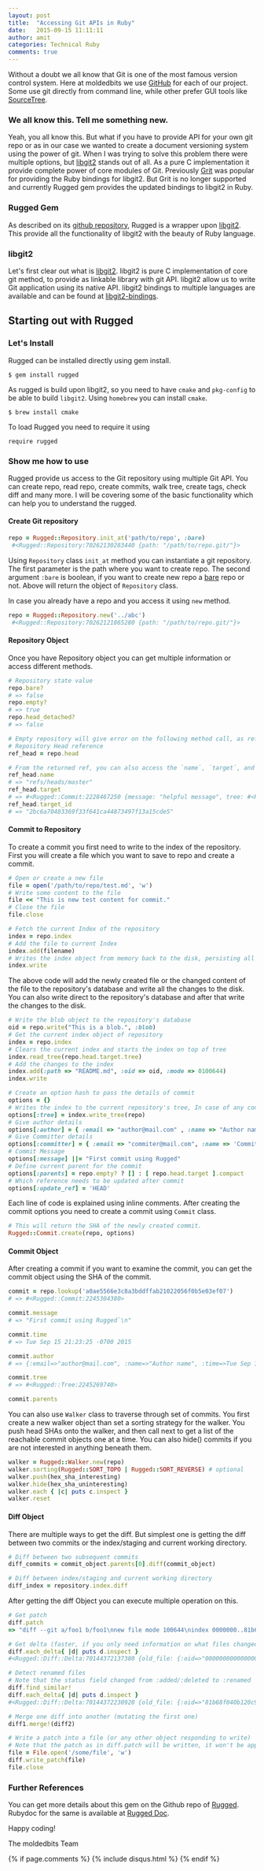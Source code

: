 ```yaml
---
layout: post
title:  "Accessing Git APIs in Ruby"
date:   2015-09-15 11:11:11
author: amit
categories: Technical Ruby
comments: true
---
```

Without a doubt we all know that Git is one of the most famous version control system. Here at moldedbits we use [GitHub][5c4dd6b1] for each of our project. Some use git directly from command line, while other prefer GUI tools like [SourceTree][c30c4e2e].

### We all know this. Tell me something new.

Yeah, you all know this. But what if you have to provide API for your own git repo or as in our case we wanted to create a document versioning system using the power of git. When I was trying to solve this problem there were multiple options, but [libgit2][5f46323f] stands out of all. As a pure C implementation it provide complete power of core modules of Git. Previously [Grit][bf9bf480] was popular for providing the Ruby bindings for libgit2. But Grit is no longer supported and currently Rugged gem provides the updated bindings to libgit2 in Ruby.

### Rugged Gem
As described on its [github repository][3ecfc539], Rugged is a wrapper upon [libgit2][5f46323f]. This provide all the functionality of libgit2 with the beauty of Ruby language.

### libgit2
Let's first clear out what is [libgit2][7199ea7a]. libgit2 is pure C implementation of core git method, to provide as linkable library with git API. libgit2 allow us to write Git application using its native API. libgit2 bindings to multiple languages are available and can be found at [libgit2-bindings][09f9859e].

## Starting out with Rugged

### Let's Install

Rugged can be installed directly using gem install.

`$ gem install rugged`

As rugged is build upon libgit2, so you need to have `cmake` and `pkg-config` to be able to build `libgit2`. Using `homebrew` you can install `cmake`.

`$ brew install cmake`

To load Rugged you need to require it using

`require rugged`

### Show me how to use

Rugged provide us access to the Git repository using multiple Git API. You can create repo, read repo, create commits, walk tree, create tags, check diff and many more. I will be covering some of the basic functionality which can help you to understand the rugged.

#### Create Git repository
```Ruby
repo = Rugged::Repository.init_at('path/to/repo', :bare)
 #<Rugged::Repository:70262130283440 {path: "/path/to/repo.git/"}>
```

Using `Repository` class `init_at` method you can instantiate a git repository. The first parameter is the path where you want to create repo. The second argument `:bare` is boolean, if you want to create new repo a [bare][712a3aeb] repo or not. Above will return the object of `Repository` class.

In case you already have a repo and you access it using `new` method.

```Ruby
repo = Rugged::Repository.new('../abc')
 #<Rugged::Repository:70262121865280 {path: "/path/to/repo.git/"}>
```

#### Repository Object

Once you have Repository object you can get multiple information or access different methods.

```Ruby
# Repository state value
repo.bare?
# => false
repo.empty?
# => true
repo.head_detached?
# => false

# Empty repository will give error on the following method call, as reference to the head not exist in empty repository.
# Repository Head reference
ref_head = repo.head

# From the returned ref, you can also access the `name`, `target`, and target SHA:
ref_head.name
# => "refs/heads/master"
ref_head.target
# => #<Rugged::Commit:2228467250 {message: "helpful message", tree: #<Rugged::Tree:2228467260 {oid: 5d6f29220a0783b8085134df14ec4d960b6c3bf2}>}>
ref_head.target_id
# => "2bc6a70483369f33f641ca44873497f13a15cde5"
```

#### Commit to Repository

To create a commit you first need to write to the index of the repository. First you will create a file which you want to save to repo and create a commit.

```Ruby
# Open or create a new file
file = open('/path/to/repo/test.md', 'w')
# Write some content to the file
file << "This is new test content for commit."
# Close the file
file.close

# Fetch the current Index of the repository
index = repo.index
# Add the file to current Index
index.add(filename)
# Writes the index object from memory back to the disk, persisting all changes.
index.write
```

The above code will add the newly created file or the changed content of the file to the repository's database and write all the changes to the disk. You can also write direct to the repository's database and after that write the changes to the disk.

```Ruby
# Write the blob object to the repository's database
oid = repo.write("This is a blob.", :blob)
# Get the current index object of repository
index = repo.index
# Clears the current index and starts the index on top of tree
index.read_tree(repo.head.target.tree)
# Add the changes to the index
index.add(:path => "README.md", :oid => oid, :mode => 0100644)
index.write
```

```Ruby
# Create an option hash to pass the details of commit
options = {}
# Writes the index to the current repository's tree, In case of any conflict this will fail
options[:tree] = index.write_tree(repo)
# Give author details
options[:author] = { :email => "author@mail.com" , :name => "Author name", :time => Time.now }
# Give Committer details
options[:committer] = { :email => "commiter@mail.com", :name => 'Committer name', :time => Time.now }
# Commit Message
options[:message] ||= "First commit using Rugged"
# Define current parent for the commit
options[:parents] = repo.empty? ? [] : [ repo.head.target ].compact
# Which reference needs to be updated after commit
options[:update_ref] = 'HEAD'
```

Each line of code is explained using inline comments. After creating the commit options you need to create a commit using `Commit` class.

```Ruby
# This will return the SHA of the newly created commit.
Rugged::Commit.create(repo, options)

```

#### Commit Object

After creating a commit if you want to examine the commit, you can get the commit object using the SHA of the commit.

```Ruby
commit = repo.lookup('a0ae5566e3c8a3bddffab21022056f0b5e03ef07')
# => #<Rugged::Commit:2245304380>

commit.message
# => "First commit using Rugged`\n"

commit.time
# => Tue Sep 15 21:23:25 -0700 2015

commit.author
# => {:email=>"author@mail.com", :name=>"Author name", :time=>Tue Sep 15 21:23:25 -0700 2015}

commit.tree
# => #<Rugged::Tree:2245269740>

commit.parents
```
You can also use `Walker` class to traverse through set of commits. You first create a new walker object than set a sorting strategy for the walker. You push head SHAs onto the walker, and then call next to get a list of the reachable commit objects one at a time. You can also hide() commits if you are not interested in anything beneath them.

```Ruby
walker = Rugged::Walker.new(repo)
walker.sorting(Rugged::SORT_TOPO | Rugged::SORT_REVERSE) # optional
walker.push(hex_sha_interesting)
walker.hide(hex_sha_uninteresting)
walker.each { |c| puts c.inspect }
walker.reset
```

#### Diff Object

There are multiple ways to get the diff. But simplest one is getting the diff between two commits  or the index/staging and current working directory.

```Ruby
# Diff between two subsequent commits
diff_commits = commit_object.parents[0].diff(commit_object)

# Diff between index/staging and current working directory
diff_index = repository.index.diff

```
After getting the diff Object you can execute multiple operation on this.

```Ruby
# Get patch
diff.patch
=> "diff --git a/foo1 b/foo1\nnew file mode 100644\nindex 0000000..81b68f0\n--- /dev/null\n+++ b/foo1\n@@ -0,0 +1,2 @@\n+abc\n+add line1\ndiff --git a/txt1 b/txt1\ndeleted file mode 100644\nindex 81b68f0..0000000\n--- a/txt1\n+++ /dev/null\n@@ -1,2 +0,0 @@\n-abc\n-add line1\ndiff --git a/txt2 b/txt2\nindex a7bb42f..a357de7 100644\n--- a/txt2\n+++ b/txt2\n@@ -1,2 +1,3 @@\n abc2\n add line2-1\n+add line2-2\n"

# Get delta (faster, if you only need information on what files changed)
diff.each_delta{ |d| puts d.inspect }
#<Rugged::Diff::Delta:70144372137380 {old_file: {:oid=>"0000000000000000000000000000000000000000", :path=>"foo1", :size=>0, :flags=>6, :mode=>0}, new_file: {:oid=>"81b68f040b120c9627518213f7fc317d1ed18e1c", :path=>"foo1", :size=>14, :flags=>6, :mode=>33188}, similarity: 0, status: :added>

# Detect renamed files
# Note that the status field changed from :added/:deleted to :renamed
diff.find_similar!
diff.each_delta{ |d| puts d.inspect }
#<Rugged::Diff::Delta:70144372230920 {old_file: {:oid=>"81b68f040b120c9627518213f7fc317d1ed18e1c", :path=>"txt1", :size=>14, :flags=>6, :mode=>33188}, new_file: {:oid=>"81b68f040b120c9627518213f7fc317d1ed18e1c", :path=>"foo1", :size=>14, :flags=>6, :mode=>33188}, similarity: 100, status: :renamed>

# Merge one diff into another (mutating the first one)
diff1.merge!(diff2)

# Write a patch into a file (or any other object responding to write)
# Note that the patch as in diff.patch will be written, it won't be applied
file = File.open('/some/file', 'w')
diff.write_patch(file)
file.close
```

### Further References

You can get more details about this gem on the Github repo of [Rugged][3ecfc539].
Rubydoc for the same is available at [Rugged Doc][0fad1dd5].

Happy coding!

The moldedbits Team

[0fad1dd5]: http://www.rubydoc.info/github/libgit2/rugged "Rugged Doc"
[bf9bf480]: https://github.com/mojombo/grit/ "Grit"
[712a3aeb]: http://www.saintsjd.com/2011/01/what-is-a-bare-git-repository/ "bare"
[3ecfc539]: https://github.com/libgit2/rugged "Rugged"
[5f46323f]: https://github.com/libgit2/libgit2 "libgit2"
[7199ea7a]: https://github.com/libgit2/libgit2 "libgit2"
[09f9859e]: https://github.com/libgit2/libgit2#language-bindings "libgit2-bindings"
[21fa2960]: https://github.com/mojombo/grit/ "Grit Gem"
[5c4dd6b1]: https://github.com "GitHub"
[c30c4e2e]: https://www.sourcetreeapp.com "Source Tree"

{% if page.comments %}
{% include disqus.html %}
{% endif %}
